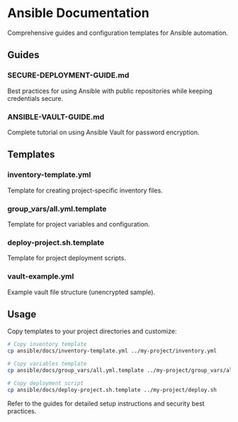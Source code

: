 # Ansible Documentation

Comprehensive guides and configuration templates for Ansible automation.

## Guides

### SECURE-DEPLOYMENT-GUIDE.md
Best practices for using Ansible with public repositories while keeping credentials secure.

### ANSIBLE-VAULT-GUIDE.md  
Complete tutorial on using Ansible Vault for password encryption.

## Templates

### inventory-template.yml
Template for creating project-specific inventory files.

### group_vars/all.yml.template
Template for project variables and configuration.

### deploy-project.sh.template
Template for project deployment scripts.

### vault-example.yml
Example vault file structure (unencrypted sample).

## Usage

Copy templates to your project directories and customize:

```bash
# Copy inventory template
cp ansible/docs/inventory-template.yml ../my-project/inventory.yml

# Copy variables template  
cp ansible/docs/group_vars/all.yml.template ../my-project/group_vars/all.yml

# Copy deployment script
cp ansible/docs/deploy-project.sh.template ../my-project/deploy.sh
```

Refer to the guides for detailed setup instructions and security best practices.
